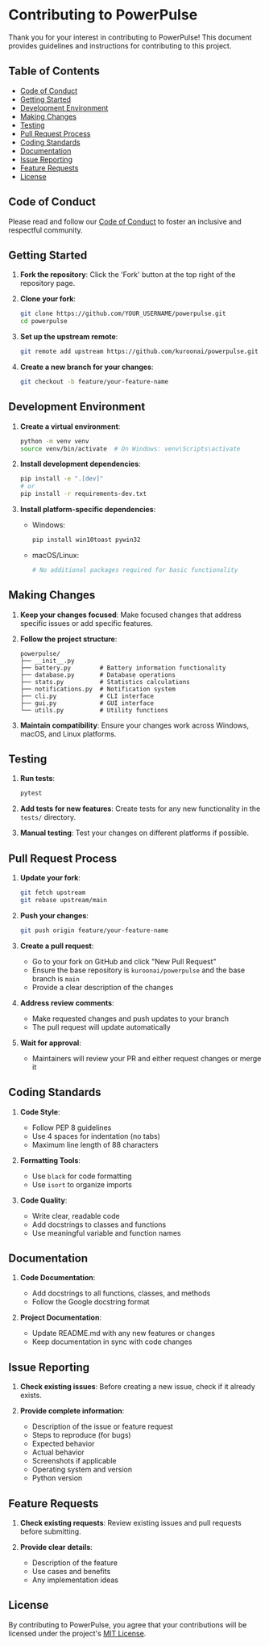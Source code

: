 # Contributing to PowerPulse

Thank you for your interest in contributing to PowerPulse! This document provides guidelines and instructions for contributing to this project.

## Table of Contents

- [Code of Conduct](#code-of-conduct)
- [Getting Started](#getting-started)
- [Development Environment](#development-environment)
- [Making Changes](#making-changes)
- [Testing](#testing)
- [Pull Request Process](#pull-request-process)
- [Coding Standards](#coding-standards)
- [Documentation](#documentation)
- [Issue Reporting](#issue-reporting)
- [Feature Requests](#feature-requests)
- [License](#license)

## Code of Conduct

Please read and follow our [Code of Conduct](CODE_OF_CONDUCT.md) to foster an inclusive and respectful community.

## Getting Started

1. **Fork the repository**:
   Click the 'Fork' button at the top right of the repository page.

2. **Clone your fork**:
   ```bash
   git clone https://github.com/YOUR_USERNAME/powerpulse.git
   cd powerpulse
   ```

3. **Set up the upstream remote**:
   ```bash
   git remote add upstream https://github.com/kuroonai/powerpulse.git
   ```

4. **Create a new branch for your changes**:
   ```bash
   git checkout -b feature/your-feature-name
   ```

## Development Environment

1. **Create a virtual environment**:
   ```bash
   python -m venv venv
   source venv/bin/activate  # On Windows: venv\Scripts\activate
   ```

2. **Install development dependencies**:
   ```bash
   pip install -e ".[dev]"
   # or
   pip install -r requirements-dev.txt
   ```

3. **Install platform-specific dependencies**:
   - Windows:
     ```bash
     pip install win10toast pywin32
     ```
   - macOS/Linux:
     ```bash
     # No additional packages required for basic functionality
     ```

## Making Changes

1. **Keep your changes focused**:
   Make focused changes that address specific issues or add specific features.

2. **Follow the project structure**:
   ```
   powerpulse/
   ├── __init__.py
   ├── battery.py        # Battery information functionality
   ├── database.py       # Database operations
   ├── stats.py          # Statistics calculations
   ├── notifications.py  # Notification system
   ├── cli.py            # CLI interface
   ├── gui.py            # GUI interface
   └── utils.py          # Utility functions
   ```

3. **Maintain compatibility**:
   Ensure your changes work across Windows, macOS, and Linux platforms.

## Testing

1. **Run tests**:
   ```bash
   pytest
   ```

2. **Add tests for new features**:
   Create tests for any new functionality in the `tests/` directory.

3. **Manual testing**:
   Test your changes on different platforms if possible.

## Pull Request Process

1. **Update your fork**:
   ```bash
   git fetch upstream
   git rebase upstream/main
   ```

2. **Push your changes**:
   ```bash
   git push origin feature/your-feature-name
   ```

3. **Create a pull request**:
   - Go to your fork on GitHub and click "New Pull Request"
   - Ensure the base repository is `kuroonai/powerpulse` and the base branch is `main`
   - Provide a clear description of the changes

4. **Address review comments**:
   - Make requested changes and push updates to your branch
   - The pull request will update automatically

5. **Wait for approval**:
   - Maintainers will review your PR and either request changes or merge it

## Coding Standards

1. **Code Style**:
   - Follow PEP 8 guidelines
   - Use 4 spaces for indentation (no tabs)
   - Maximum line length of 88 characters

2. **Formatting Tools**:
   - Use `black` for code formatting
   - Use `isort` to organize imports

3. **Code Quality**:
   - Write clear, readable code
   - Add docstrings to classes and functions
   - Use meaningful variable and function names

## Documentation

1. **Code Documentation**:
   - Add docstrings to all functions, classes, and methods
   - Follow the Google docstring format

2. **Project Documentation**:
   - Update README.md with any new features or changes
   - Keep documentation in sync with code changes

## Issue Reporting

1. **Check existing issues**:
   Before creating a new issue, check if it already exists.

2. **Provide complete information**:
   - Description of the issue or feature request
   - Steps to reproduce (for bugs)
   - Expected behavior
   - Actual behavior
   - Screenshots if applicable
   - Operating system and version
   - Python version

## Feature Requests

1. **Check existing requests**:
   Review existing issues and pull requests before submitting.

2. **Provide clear details**:
   - Description of the feature
   - Use cases and benefits
   - Any implementation ideas

## License

By contributing to PowerPulse, you agree that your contributions will be licensed under the project's [MIT License](LICENSE).
